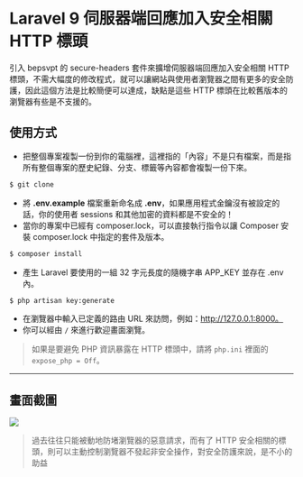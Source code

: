 # Laravel 9 伺服器端回應加入安全相關 HTTP 標頭

引入 bepsvpt 的 secure-headers 套件來擴增伺服器端回應加入安全相關 HTTP 標頭，不需大幅度的修改程式，就可以讓網站與使用者瀏覽器之間有更多的安全防護，因此這個方法是比較簡便可以達成，缺點是這些 HTTP 標頭在比較舊版本的瀏覽器有些是不支援的。

## 使用方式
- 把整個專案複製一份到你的電腦裡，這裡指的「內容」不是只有檔案，而是指所有整個專案的歷史紀錄、分支、標籤等內容都會複製一份下來。
```sh
$ git clone
```
- 將 __.env.example__ 檔案重新命名成 __.env__，如果應用程式金鑰沒有被設定的話，你的使用者 sessions 和其他加密的資料都是不安全的！
- 當你的專案中已經有 composer.lock，可以直接執行指令以讓 Composer 安裝 composer.lock 中指定的套件及版本。
```sh
$ composer install
```
- 產生 Laravel 要使用的一組 32 字元長度的隨機字串 APP_KEY 並存在 .env 內。
```sh
$ php artisan key:generate
```
- 在瀏覽器中輸入已定義的路由 URL 來訪問，例如：http://127.0.0.1:8000。
- 你可以經由 `/` 來進行歡迎畫面瀏覽。
> 如果是要避免 PHP 資訊暴露在 HTTP 標頭中，請將 `php.ini` 裡面的 `expose_php = Off`。

----

## 畫面截圖
![](https://i.imgur.com/nheS2dM.png)
> 過去往往只能被動地防堵瀏覽器的惡意請求，而有了 HTTP 安全相關的標頭，則可以主動控制瀏覽器不發起非安全操作，對安全防護來說，是不小的助益
